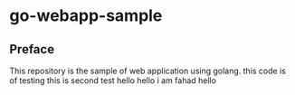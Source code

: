 # go-webapp-sample



## Preface
This repository is the sample of web application using golang.
this code is of testing 
this is second test
hello
hello i am fahad
hello
